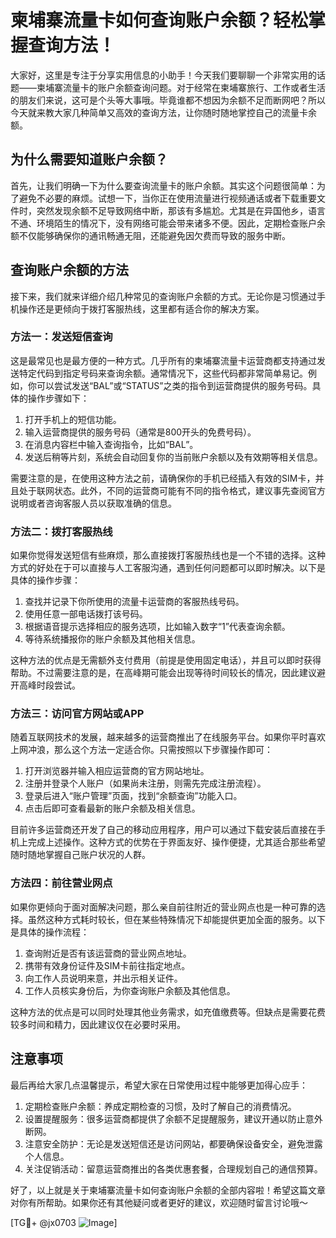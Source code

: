 # 柬埔寨流量卡如何查询账户余额？轻松掌握查询方法！

大家好，这里是专注于分享实用信息的小助手！今天我们要聊聊一个非常实用的话题——柬埔寨流量卡的账户余额查询问题。对于经常在柬埔寨旅行、工作或者生活的朋友们来说，这可是个头等大事哦。毕竟谁都不想因为余额不足而断网吧？所以今天就来教大家几种简单又高效的查询方法，让你随时随地掌控自己的流量卡余额。

## 为什么需要知道账户余额？

首先，让我们明确一下为什么要查询流量卡的账户余额。其实这个问题很简单：为了避免不必要的麻烦。试想一下，当你正在使用流量进行视频通话或者下载重要文件时，突然发现余额不足导致网络中断，那该有多尴尬。尤其是在异国他乡，语言不通、环境陌生的情况下，没有网络可能会带来诸多不便。因此，定期检查账户余额不仅能够确保你的通讯畅通无阻，还能避免因欠费而导致的服务中断。

## 查询账户余额的方法

接下来，我们就来详细介绍几种常见的查询账户余额的方式。无论你是习惯通过手机操作还是更倾向于拨打客服热线，这里都有适合你的解决方案。

### 方法一：发送短信查询

这是最常见也是最方便的一种方式。几乎所有的柬埔寨流量卡运营商都支持通过发送特定代码到指定号码来查询余额。通常情况下，这些代码都非常简单易记。例如，你可以尝试发送“BAL”或“STATUS”之类的指令到运营商提供的服务号码。具体的操作步骤如下：

1. 打开手机上的短信功能。
2. 输入运营商提供的服务号码（通常是800开头的免费号码）。
3. 在消息内容栏中输入查询指令，比如“BAL”。
4. 发送后稍等片刻，系统会自动回复你的当前账户余额以及有效期等相关信息。

需要注意的是，在使用这种方法之前，请确保你的手机已经插入有效的SIM卡，并且处于联网状态。此外，不同的运营商可能有不同的指令格式，建议事先查阅官方说明或者咨询客服人员以获取准确的信息。

### 方法二：拨打客服热线

如果你觉得发送短信有些麻烦，那么直接拨打客服热线也是一个不错的选择。这种方式的好处在于可以直接与人工客服沟通，遇到任何问题都可以即时解决。以下是具体的操作步骤：

1. 查找并记录下你所使用的流量卡运营商的客服热线号码。
2. 使用任意一部电话拨打该号码。
3. 根据语音提示选择相应的服务选项，比如输入数字“1”代表查询余额。
4. 等待系统播报你的账户余额及其他相关信息。

这种方法的优点是无需额外支付费用（前提是使用固定电话），并且可以即时获得帮助。不过需要注意的是，在高峰期可能会出现等待时间较长的情况，因此建议避开高峰时段尝试。

### 方法三：访问官方网站或APP

随着互联网技术的发展，越来越多的运营商推出了在线服务平台。如果你平时喜欢上网冲浪，那么这个方法一定适合你。只需按照以下步骤操作即可：

1. 打开浏览器并输入相应运营商的官方网站地址。
2. 注册并登录个人账户（如果尚未注册，则需先完成注册流程）。
3. 登录后进入“账户管理”页面，找到“余额查询”功能入口。
4. 点击后即可查看最新的账户余额及相关信息。

目前许多运营商还开发了自己的移动应用程序，用户可以通过下载安装后直接在手机上完成上述操作。这种方式的优势在于界面友好、操作便捷，尤其适合那些希望随时随地掌握自己账户状况的人群。

### 方法四：前往营业网点

如果你更倾向于面对面解决问题，那么亲自前往附近的营业网点也是一种可靠的选择。虽然这种方式耗时较长，但在某些特殊情况下却能提供更加全面的服务。以下是具体的操作流程：

1. 查询附近是否有该运营商的营业网点地址。
2. 携带有效身份证件及SIM卡前往指定地点。
3. 向工作人员说明来意，并出示相关证件。
4. 工作人员核实身份后，为你查询账户余额及其他信息。

这种方法的优点是可以同时处理其他业务需求，如充值缴费等。但缺点是需要花费较多时间和精力，因此建议仅在必要时采用。

## 注意事项

最后再给大家几点温馨提示，希望大家在日常使用过程中能够更加得心应手：

1. 定期检查账户余额：养成定期检查的习惯，及时了解自己的消费情况。
2. 设置提醒服务：很多运营商都提供了余额不足提醒服务，建议开通以防止意外断网。
3. 注意安全防护：无论是发送短信还是访问网站，都要确保设备安全，避免泄露个人信息。
4. 关注促销活动：留意运营商推出的各类优惠套餐，合理规划自己的通信预算。

好了，以上就是关于柬埔寨流量卡如何查询账户余额的全部内容啦！希望这篇文章对你有所帮助。如果你还有其他疑问或者更好的建议，欢迎随时留言讨论哦～

[TG💪+ @jx0703 ![Image](https://github.com/user-attachments/assets/dbca1d08-cadb-493c-b0ec-ad6f7a83f270)]